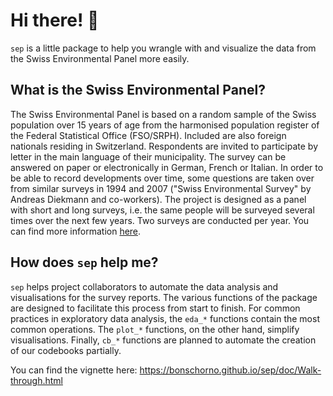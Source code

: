 # Hi there! 🌳
`sep` is a little package to help you wrangle with and visualize the data from the Swiss Environmental Panel more easily. 

## What is the Swiss Environmental Panel? 

The Swiss Environmental Panel is based on a random sample of the Swiss population over 15 years of age from the harmonised population register of the Federal Statistical Office (FSO/SRPH). Included are also foreign nationals residing in Switzerland. Respondents are invited to participate by letter in the main language of their municipality. The survey can be answered on paper or electronically in German, French or Italian. In order to be able to record developments over time, some questions are taken over from similar surveys in 1994 and 2007 ("Swiss Environmental Survey" by Andreas Diekmann and co-workers). The project is designed as a panel with short and long surveys, i.e. the same people will be surveyed several times over the next few years. Two surveys are conducted per year. You can find more information [here](https://istp.ethz.ch/umweltpanel.html).

## How does `sep` help me?

`sep` helps project collaborators to automate the data analysis and visualisations for the survey reports. The various functions of the package are designed to facilitate this process from start to finish. For common practices in exploratory data analysis, the `eda_*` functions contain the most common operations. The `plot_*` functions, on the other hand, simplify visualisations. Finally, `cb_*` functions are planned to automate the creation of our codebooks partially. 

You can find the vignette here: https://bonschorno.github.io/sep/doc/Walk-through.html
